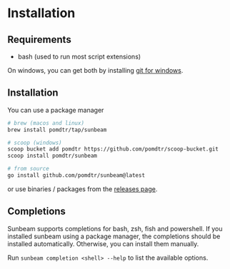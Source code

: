 # Installation

## Requirements

- bash (used to run most script extensions)

On windows, you can get both by installing [git for windows](https://gitforwindows.org/).

## Installation

You can use a package manager

```bash
# brew (macos and linux)
brew install pomdtr/tap/sunbeam

# scoop (windows)
scoop bucket add pomdtr https://github.com/pomdtr/scoop-bucket.git
scoop install pomdtr/sunbeam

# from source
go install github.com/pomdtr/sunbeam@latest
```

or use binaries / packages from the [releases page](https://github.com/pomdtr/sunbeam/releases/latest).

## Completions

Sunbeam supports completions for bash, zsh, fish and powershell. If you installed sunbeam using a package manager, the completions should be installed automatically. Otherwise, you can install them manually.

Run `sunbeam completion <shell> --help` to list the available options.
